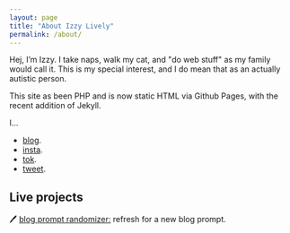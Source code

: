 ```yaml
---
layout: page
title: "About Izzy Lively"
permalink: /about/
---
```


Hej, I’m Izzy. I take naps, walk my cat, and "do web stuff" as my family would call it. This is my special interest, and I do mean that as an actually autistic person.

This site as been PHP and is now static HTML via Github Pages, with the recent addition of Jekyll.

I...
* [blog](//izzy.blog).
* [insta](//instagram.com/thejanelively/).
* [tok](//tiktok.com/@izzylively/).
* [tweet](//twitter.com/thejanelively/).

## Live projects
🖊 [blog prompt randomizer:](//blogprompt.xyz) refresh for a new blog prompt.
